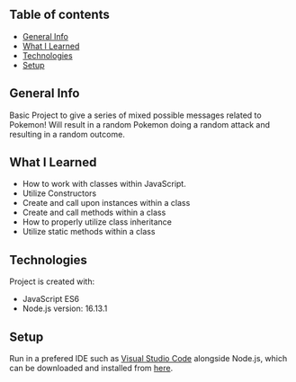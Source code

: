 ## Table of contents
* [General Info](#general-info)
* [What I Learned](#what-I-learned)
* [Technologies](#technologies)
* [Setup](#setup)

## General Info
Basic Project to give a series of mixed possible messages related to Pokemon! Will result in a random Pokemon doing a random attack and resulting in a random outcome. 

## What I Learned
* How to work with classes within JavaScript.
* Utilize Constructors
* Create and call upon instances within a class
* Create and call methods within a class
* How to properly utilize class inheritance
* Utilize static methods within a class
	
## Technologies
Project is created with:
* JavaScript ES6
* Node.js version: 16.13.1
	
## Setup
Run in a prefered IDE such as [Visual Studio Code](https://code.visualstudio.com/) alongside Node.js, which can be downloaded and installed from [here](https://nodejs.org/en/).